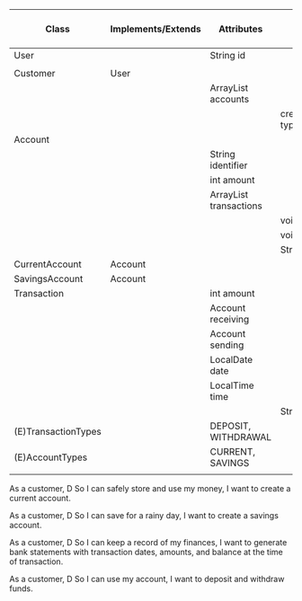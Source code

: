| Class               | Implements/Extends | Attributes                          | Methods                         | T | I | Situation | Return / Output |   |
|---------------------|--------------------|-------------------------------------|---------------------------------|---|---|-----------|-----------------|---|
| User                |                    | String id                           |                                 |   |   |           |                 |   |
|                     |                    |                                     |                                 |   |   |           |                 |   |
| Customer            | User               |                                     |                                 |   |   |           |                 |   |
|                     |                    | ArrayList<Account> accounts         |                                 |   |   |           |                 |   |
|                     |                    |                                     | createAccount(AccountType type) |   |   |           |                 |   |
| Account             |                    |                                     |                                 |   |   |           |                 |   |
|                     |                    | String identifier                   |                                 |   |   |           |                 |   |
|                     |                    | int amount                          |                                 |   |   |           |                 |   |
|                     |                    | ArrayList<Transaction> transactions |                                 |   |   |           |                 |   |
|                     |                    |                                     | void withdraw(int amount)       |   |   |           |                 |   |
|                     |                    |                                     | void deposit(int amount)        |   |   |           |                 |   |
|                     |                    |                                     | String getBankStatement()       |   |   |           |                 |   |
| CurrentAccount      | Account            |                                     |                                 |   |   |           |                 |   |
| SavingsAccount      | Account            |                                     |                                 |   |   |           |                 |   |
| Transaction         |                    | int amount                          |                                 |   |   |           |                 |   |
|                     |                    | Account receiving                   |                                 |   |   |           |                 |   |
|                     |                    | Account sending                     |                                 |   |   |           |                 |   |
|                     |                    | LocalDate date                      |                                 |   |   |           |                 |   |
|                     |                    | LocalTime time                      |                                 |   |   |           |                 |   |
|                     |                    |                                     | String toString()               |   |   |           |                 |   |
| (E)TransactionTypes |                    | DEPOSIT, WITHDRAWAL                 |                                 |   |   |           |                 |   |
| (E)AccountTypes     |                    | CURRENT, SAVINGS                    |                                 |   |   |           |                 |   |
|                     |                    |                                     |                                 |   |   |           |                 |   |


As a customer, D
So I can safely store and use my money,
I want to create a current account.

As a customer, D
So I can save for a rainy day,
I want to create a savings account.

As a customer, D
So I can keep a record of my finances,
I want to generate bank statements with transaction dates, amounts, and balance at the time of transaction.

As a customer, D
So I can use my account,
I want to deposit and withdraw funds.